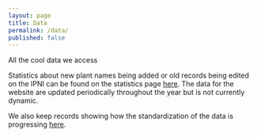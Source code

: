 ```yaml
---
layout: page
title: Data
permalink: /data/
published: false
---
```



All the cool data we access

Statistics about new plant names being added or old records being edited on the IPNI can be found on the statistics page [here](http://www.ipni.org/stats.html).  The data for the website are updated periodically throughout the year but is not currently dynamic.  

We also keep records showing how the standardization of the data is progressing [here](http://www.ipni.org/standardization_charts.html).

